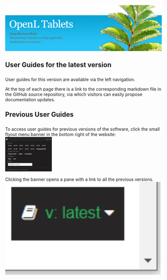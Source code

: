 <img src="img/OpenLHome.png" width="700">

<h2 style="margin-bottom:1.25em;">User Guides for the latest version</h2>

User guides for this version are available via the left navigation.

At the top of each page there is a link to the corresponding markdown file in the GitHub source repository, via which visitors can easily propose documentation updates.

<h2 style="margin-top:1.25em; margin-bottom:1.25em;"> Previous User Guides</h2>

To access user guides for previous versions of the software, click the small flyout menu banner in the bottom right of the website:
<img src="img/versions_flyout_condensed.png" width="150">

Clicking the banner opens a pane with a link to all the previous versions.
<img src="img/versions_flyout_expanded.png" width="500">

